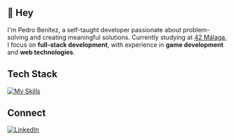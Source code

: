 ## 👋 Hey

I'm Pedro Benítez, a self-taught developer passionate about problem-solving and creating meaningful solutions. Currently studying at [42 Málaga](https://www.42malaga.com/), I focus on **full-stack development**, with experience in **game development** and **web technologies**.

## Tech Stack
[![My Skills](https://skillicons.dev/icons?i=c,cpp,html,css,javascript,typescript,tailwind,react,python,nextjs,nodejs,mongodb,mysql,figma,unreal,blender)](https://skillicons.dev)
## Connect

[![LinkedIn](https://skillicons.dev/icons?i=linkedin)](https://www.linkedin.com/in/pedrobenitezlopez)


